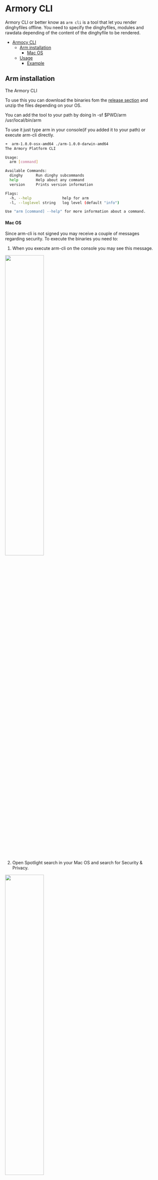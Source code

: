 # Armory CLI
Armory CLI or better know as `arm cli` is a tool that let you render dinghyfiles offline. You need to specify the dinghyfiles, modules and rawdata depending of the content of the dinghyfile to be rendered.

- [Armocy CLI](#armocy-cli)
  - [Arm installation](#arm-installation)
      - [Mac OS](#mac-os)
  - [Usage](#usage)
      - [Example](#example)


## Arm installation

The Armory CLI

To use this you can download the binaries fom the [release section](https://github.com/armory-io/arm/releases) and unzip the files depending on your OS.

You can add the tool to your path by doing
ln -sf $PWD/arm /usr/local/bin/arm  

To use it just type arm in your console(if you added it to your path) or execute arm-cli directly.


```bash
➜  arm-1.0.0-osx-amd64 ./arm-1.0.0-darwin-amd64
The Armory Platform CLI

Usage:
  arm [command]

Available Commands:
  dinghy      Run dinghy subcommands
  help        Help about any command
  version     Prints version information

Flags:
  -h, --help              help for arm
  -l, --loglevel string   log level (default "info")

Use "arm [command] --help" for more information about a command.
```

#### Mac OS
Since arm-cli is not signed you may receive a couple of messages regarding security. To execute the binaries you need to:

1. When you execute arm-cli on the console you may see this message.

<img src="docs/img/01_developer_verification.jpg" width="50%" />

2. Open Spotlight search in your Mac OS and search for Security & Privacy. 

<img src="docs/img/02_open_privacy.jpg" width="50%" />

3. Once you opened this option go to General Tab and you will see on the bottom a button to "Allow Anyway" pointing at the bin, click on it.
 
 <img src="docs/img/03_allow_anyway.jpg" width="50%" />

4. Once you click on it the button will dissapear.

5. Try to execute again the binary in your console and arm-cli should be working.

 <img src="docs/img/05_working.jpg" width="50%" />

## Usage
Both the Dinghyfile and module repo must be available locally, there is an example folder build in the release zip file. For each file the command would be a little different depending if they use modules(other templating files) or rawdata (git push information). You can execute `dinghy render --help` anytime to get current supported parameters.

Example files:

| Filename                                    | Module             | RawData            | Parameters                                                                                                                      |
|---------------------------------------------|--------------------|--------------------|---------------------------------------------------------------------------------------------------------------------------------|
| dinghyfile_basic                            | :x:                | :x:                | dinghy render ./examples/dinghyfile_basic                                                                                       |
| dinghyfile_rawdata                          | :x:                | :white_check_mark: | dinghy render ./examples/dinghyfile_rawdata --rawdata ./examples/RawData.json                                                   |
| dinghyfile_conditionals                     | :x:                | :x:                | dinghy render ./examples/dinghyfile_conditionals                                                                                |
| dinghyfile_globals                          | :white_check_mark: | :x:                | dinghy render ./examples/dinghyfile_globals --modules ./examples/modules                                                        |
| dinghyfile_makeSlice                        | :white_check_mark: | :x:                | dinghy render ./examples/dinghyfile_makeSlice --modules ./examples/modules                                                      |
| dinghyfile_makeSlice_conditional_rawdata    | :white_check_mark: | :white_check_mark: | dinghy render ./examples/dinghyfile_makeSlice_conditional_rawdata --modules ./examples/modules --rawdata ./examples/RawData.json|
| dinghyfile_localmodule                      | :x:                | :x:                | dinghy render ./examples/dinghyfile_localmodule                                                                                 |


#### Example
```bash
$ arm dinghy render ./examples/dinghyfile_globals --modules ./examples/modules --rawdata ./examples/RawData.json --output ./testing
INFO[2020-05-08 15:49:29] Checking dinghyfile                          
INFO[2020-05-08 15:49:29] Reading rawdata file                         
INFO[2020-05-08 15:49:29] Parsing rawdata json                         
INFO[2020-05-08 15:49:29] Parsing dinghyfile                           
INFO[2020-05-08 15:49:29] Parsed dinghyfile                            
INFO[2020-05-08 15:49:29] Output:                                      
{
  "application": "global_vars",
  "globals": {
    "waitTime": "42",
    "waitname": "default-name"
  },
  "pipelines": [
    {
      "application": "global_vars",
      "name": "Made By Armory Pipeline Templates",
      "stages": [
        {
          "name": "default-name",
          "waitTime": "42",
          "type": "wait"
        },
        {
          "name": "overwrite-name",
          "waitTime": "100",
          "type": "wait"
        }
      ]
    }
  ]
}
INFO[2020-05-08 15:49:29] Final dinghyfile is a valid JSON Object. 
```

If final json file is valid you can see the message `Final dinghyfile is a valid JSON Object.`, this means that the final JSON object is valid.

